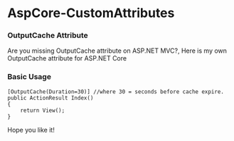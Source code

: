 # AspCore-CustomAttributes

### OutputCache Attribute
Are you missing OutputCache attribute on ASP.NET MVC?, Here is my own OutputCache attribute for ASP.NET Core

### Basic Usage
```
[OutputCache(Duration=30)] //where 30 = seconds before cache expire.
public ActionResult Index()
{
    return View();
}
```

Hope you like it!
